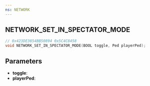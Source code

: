 ```yaml
---
ns: NETWORK
---
```

## NETWORK_SET_IN_SPECTATOR_MODE

```c
// 0x423DE3854BB50894 0x5C4C8458
void NETWORK_SET_IN_SPECTATOR_MODE(BOOL toggle, Ped playerPed);
```

## Parameters
* **toggle**:
* **playerPed**:

